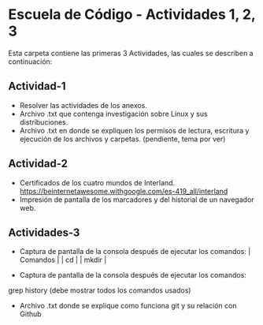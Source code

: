 # Escuela de Código - Actividades 1, 2, 3

Esta carpeta contiene las primeras 3 Actividades, las cuales se describen a continuación:

## Actividad-1
- Resolver las actividades de los anexos.
- Archivo .txt que contenga investigación sobre Linux y sus distribuciones.
- Archivo .txt en donde se expliquen los permisos de lectura, escritura y ejecución de los archivos y carpetas.  (pendiente, tema por ver)

## Actividad-2
- Certificados de los cuatro mundos de Interland.    https://beinternetawesome.withgoogle.com/es-419_all/interland
- Impresión de pantalla de los marcadores y del historial de un navegador web.

## Actividades-3
- Captura de pantalla de la consola después de ejecutar los comandos:
| Comandos |
| cd | 
| mkdir |

- Captura de pantalla de la consola después de ejecutar los comandos:

grep
history (debe mostrar todos los comandos usados)

- Archivo .txt donde se explique como funciona git y su relación con Github
